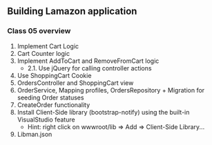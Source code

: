 ## Building Lamazon application 

### Class 05 overview

1. Implement Cart Logic
2. Cart Counter logic
3. Implement AddToCart and RemoveFromCart logic
    * 2.1. Use jQuery for calling controller actions
4. Use ShoppingCart Cookie
5. OrdersController and ShoppingCart view
6. OrderService, Mapping profiles, OrdersRepository + Migration for seeding Order statuses
7. CreateOrder functionality
8. Install Client-Side library (bootstrap-notify) using the built-in VisualStudio feature 
    * Hint: right click on wwwroot/lib => Add => Client-Side Library...
9. Libman.json

